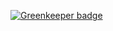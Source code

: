 
[![Greenkeeper badge](https://badges.greenkeeper.io/AvraamMavridis/reason-ui.svg)](https://greenkeeper.io/)
